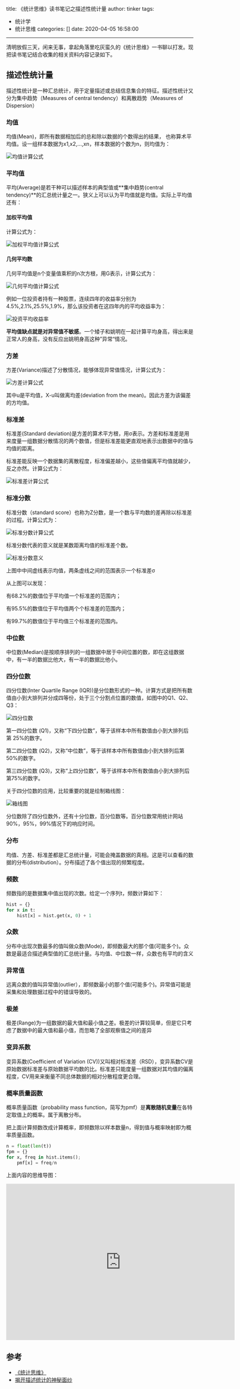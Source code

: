 title: 《统计思维》读书笔记之描述性统计量
author: tinker
tags:
  - 统计学
  - 统计思维
categories: []
date: 2020-04-05 16:58:00
---
清明放假三天，闲来无事，拿起角落里吃灰蛮久的《统计思维》一书聊以打发。现把读书笔记结合收集的相关资料内容记录如下。

## 描述性统计量

描述性统计是一种汇总统计，用于定量描述或总结信息集合的特征。描述性统计又分为集中趋势（Measures of central tendency）和离散趋势（Measures of Dispersion）

### 均值

均值(Mean)，即所有数据相加后的总和除以数据的个数得出的结果， 也称算术平均值。设一组样本数据为x1,x2,...,xn，样本数据的个数为n，则均值为：

![均值计算公式](https://static.cyub.vip/images/202004/mean.jpg)

<!--more-->

### 平均值

平均(Average)是若干种可以描述样本的典型值或**集中趋势(central tendency)**的汇总统计量之一。狭义上可以认为平均值就是均值。实际上平均值还有：

#### 加权平均值

计算公式为：

![加权平均值计算公式](https://static.cyub.vip/images/202004/jiaquan_average.jpg)

#### 几何平均数

几何平均值是n个变量值乘积的n次方根，用G表示，计算公式为：

![几何平均值计算公式](https://static.cyub.vip/images/202004/jihe_average.jpg)

例如一位投资者持有一种股票，连续四年的收益率分别为4.5%,2.1%,25.5%,1.9%，那么该投资者在这四年内的平均收益率为：

![投资平均收益率](https://static.cyub.vip/images/202004/jihe_average_example.jpg)


**平均值缺点就是对异常值不敏感**。一个矮子和姚明在一起计算平均身高，得出来是正常人的身高，没有反应出姚明身高这种”异常“情况。

### 方差

方差(Variance)描述了分散情况，能够体现异常值情况，计算公式为：

![方差计算公式](https://static.cyub.vip/images/202004/fangcha.jpg)

其中u是平均值，X-u叫做离均差(deviation from the mean)。因此方差为该偏差的方均值。

### 标准差

标准差(Standard deviation)是方差的算术平方根，用σ表示。方差和标准差是用来度量一组数据分散情况的两个数值，但是标准差能更直观地表示出数据中的值与均值的距离。

标准差能反映一个数据集的离散程度，标准偏差越小，这些值偏离平均值就越少，反之亦然。计算公式为：

![标准差计算公式](https://static.cyub.vip/images/202004/biaozhuncha.jpg)

### 标准分数


标准分数（standard score）也称为Z分数，是一个数与平均数的差再除以标准差的过程。计算公式为：

![标准分数计算公式](https://static.cyub.vip/images/202004/z-score.jpg)


标准分数代表的意义就是某数距离均值的标准差个数。

![标准分数意义](https://static.cyub.vip/images/202004/z-score-example.jpg)

上图中中间虚线表示均值，两条虚线之间的范围表示一个标准差σ

从上图可以发现：

有68.2%的数值位于平均值一个标准差的范围内；

有95.5%的数值位于平均值两个个标准差的范围内；

有99.7%的数值位于平均值三个标准差的范围内。

### 中位数

中位数(Median)是按顺序排列的一组数据中居于中间位置的数，即在这组数据中，有一半的数据比他大，有一半的数据比他小。

### 四分位数

四分位数(Inter Quartile Range (IQR))是分位数形式的一种。计算方式是把所有数值由小到大排列并分成四等份，处于三个分割点位置的数值，如图中的Q1、Q2、Q3：

![四分位数](https://static.cyub.vip/images/202004/1-4-median.jpg)

第一四分位数 (Q1)，又称“下四分位数”，等于该样本中所有数值由小到大排列后第 25%的数字。

第二四分位数 (Q2)，又称“中位数”，等于该样本中所有数值由小到大排列后第50%的数字。

第三四分位数 (Q3)，又称“上四分位数”，等于该样本中所有数值由小到大排列后第75%的数字。

关于四分位数的应用，比较重要的就是绘制箱线图：

![箱线图](https://static.cyub.vip/images/202004/xiangxiantu.jpg)

分位数除了四分位数外，还有十分位数，百分位数等。百分位数常用统计网站90%，95%，99%情况下的响应时间。

### 分布

均值、方差、标准差都是汇总统计量，可能会掩盖数据的真相。这是可以查看的数据的分布(distribution）。分布描述了各个值出现的频繁程度。

### 频数

频数指的是数据集中值出现的次数。给定一个序列t，频数计算如下：

```python
hist = {}
for x in t:
	hist[x] = hist.get(x, 0) + 1
```

### 众数

分布中出现次数最多的值叫做众数(Mode)，即频数最大的那个值(可能多个)。众数是最适合描述典型值的汇总统计量。与均值、中位数一样，众数也有平均的含义

### 异常值

远离众数的值叫异常值(outlier），即频数最小的那个值(可能多个)。异常值可能是采集和处理数据过程中的错误导致的。

### 极差

极差(Range)为一组数据的最大值和最小值之差。极差的计算较简单，但是它只考虑了数据中的最大值和最小值，而忽略了全部观察值之间的差异

### 变异系数

变异系数(Coefficient of Variation (CV))又叫相对标准差（RSD），变异系数CV是原始数据标准差与原始数据平均数的比。标准差只能度量一组数据对其均值的偏离程度，CV用来来衡量不同总体数据的相对分散程度更合理。

### 概率质量函数

概率质量函数（probability mass function，简写为pmf）是**离散随机变量**在各特定取值上的概率。属于离散分布。

把上面计算频数改成计算概率，即频数除以样本数量n，得到值与概率映射即为概率质量函数。

```python
n = float(len(t))
fpm = {}
for x, freq in hist.items();
	pmf[x] = freq/n
```

上面内容的思维导图：

<iframe style="border:none" width="615" height="420" src="https://whimsical.com/embed/N8PQmf3uAtK48fUZdCbgtG"></iframe>

## 参考

- [《统计思维》](https://book.douban.com/subject/26593825/)
- [揭开描述统计的神秘面纱](https://zhuanlan.zhihu.com/p/39286304)